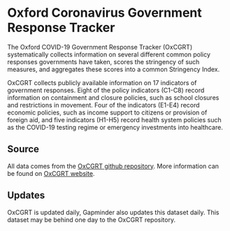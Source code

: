 # Oxford Coronavirus Government Response Tracker
The Oxford COVID-19 Government Response Tracker (OxCGRT) systematically collects information on several different common policy responses governments have taken, scores the stringency of such measures, and aggregates these scores into a common Stringency Index.

OxCGRT collects publicly available information on 17 indicators of government responses. Eight of the policy indicators (C1-C8) record information on containment and closure policies, such as school closures and restrictions in movement. Four of the indicators (E1-E4) record economic policies, such as income support to citizens or provision of foreign aid, and five indicators (H1-H5) record health system policies such as the COVID-19 testing regime or emergency investments into healthcare.

## Source
All data comes from the [OxCGRT github repository](https://github.com/OxCGRT/covid-policy-tracker). More information can be found on [OxCGRT website](https://www.bsg.ox.ac.uk/research/research-projects/coronavirus-government-response-tracker).

## Updates
OxCGRT is updated daily, Gapminder also updates this dataset daily. This dataset may be behind one day to the OxCGRT repository.
